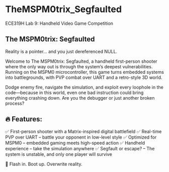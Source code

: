 # TheMSPM0trix_Segfaulted
ECE319H Lab 9: Handheld Video Game Competition

## The MSPM0trix: Segfaulted

Reality is a pointer… and you just dereferenced NULL.

Welcome to The MSPM0trix: Segfaulted, a handheld first-person shooter where the only way out is through the system’s deepest vulnerabilities. Running on the MSPM0 microcontroller, this game turns embedded systems into battlegrounds, with PVP combat over UART and a retro-style 3D world.

Dodge enemy fire, navigate the simulation, and exploit every loophole in the code—because in this world, even one bad instruction could bring everything crashing down. Are you the debugger or just another broken process?

## 🔥 Features:
✅ First-person shooter with a Matrix-inspired digital battlefield
✅ Real-time PVP over UART – battle your opponent in low-level style
✅ Optimized for MSPM0 – embedded gaming meets high-speed action
✅ Handheld experience – take the simulation anywhere
✅ Segfault or escape? – The system is unstable, and only one player will survive

💾 Flash in. Boot up. Overwrite reality.
